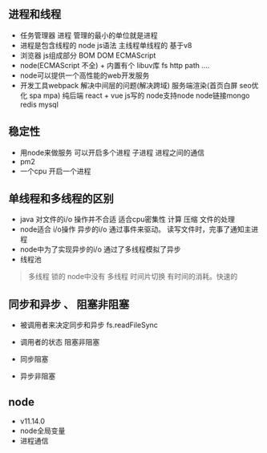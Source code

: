 ## 进程和线程
- 任务管理器 进程 管理的最小的单位就是进程
- 进程是包含线程的 node js语法 主线程单线程的 基于v8
- 浏览器 js组成部分 BOM DOM ECMAScript 
- node(ECMAScript 不全) + 内置有个 libuv库 fs http path ....
- node可以提供一个高性能的web开发服务
- 开发工具webpack  解决中间层的问题(解决跨域) 服务端渲染(首页白屏 seo优化 spa mpa)  纯后端  react + vue js写的 node支持node  node链接mongo redis mysql

## 稳定性
- 用node来做服务 可以开启多个进程 子进程 进程之间的通信
- pm2
- 一个cpu 开启一个进程 

## 单线程和多线程的区别
- java  对文件的i/o 操作并不合适 适合cpu密集性 计算 压缩 文件的处理
- node适合 i/o操作 异步的i/o  通过事件来驱动。 读写文件时，完事了通知主进程
- node中为了实现异步的i/o 通过了多线程模拟了异步
- 线程池

> 多线程 锁的 node中没有
> 多线程 时间片切换 有时间的消耗。快速的

## 同步和异步 、  阻塞非阻塞
- 被调用者来决定同步和异步 fs.readFileSync
- 调用者的状态  阻塞非阻塞

- 同步阻塞
- 异步非阻塞



## node
- v11.14.0
- node全局变量
- 进程通信 